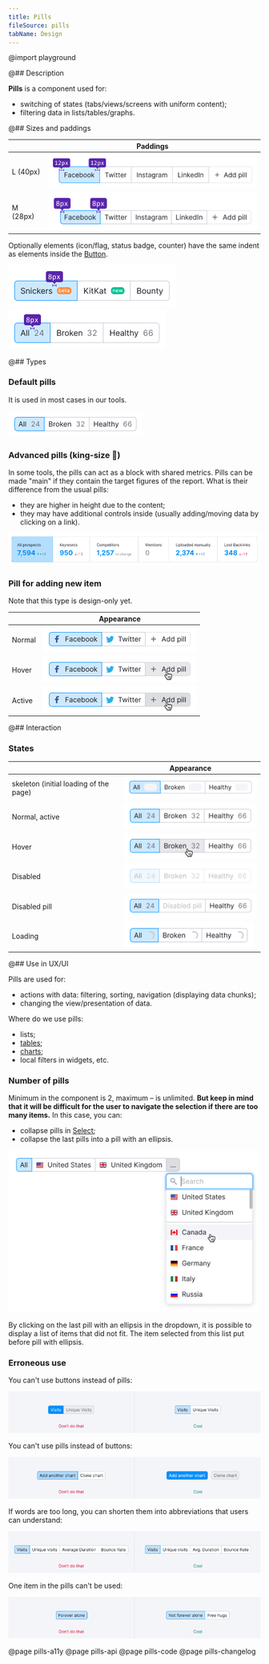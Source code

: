 ```yaml
---
title: Pills
fileSource: pills
tabName: Design
---
```


@import playground

@## Description

**Pills** is a component used for:

- switching of states (tabs/views/screens with uniform content);
- filtering data in lists/tables/graphs.

@## Sizes and paddings

|          | Paddings                               |
| -------- | -------------------------------------- |
| L (40px) | ![pill L](static/pills-paddings-L.png) |
| M (28px) | ![pill M](static/pills-paddings-M.png) |

Optionally elements (icon/flag, status badge, counter) have the same indent as elements inside the [Button](/components/button/).

![badge-paddings](static/badge-paddings.png)
![counter-paddings](static/counter-paddings.png)

@## Types

### Default pills

It is used in most cases in our tools.

![normal_active](static/normal_active.png)

### Advanced pills (king-size 👑)

In some tools, the pills can act as a block with shared metrics. Pills can be made "main" if they contain the target figures of the report. What is their difference from the usual pills:

- they are higher in height due to the content;
- they may have additional controls inside (usually adding/moving data by clicking on a link).

![pills-summary](static/pills-summary.png)

### Pill for adding new item

Note that this type is design-only yet.

|        | Appearance                                       |
| ------ | ------------------------------------------------ |
| Normal | ![pills-add-normal](static/pills-add-normal.png) |
| Hover  | ![normal_active](static/pills-add-hover.png)     |
| Active | ![normal_active](static/pills-add-active.png)    |

@## Interaction

### States

|                                        | Appearance                                   |
| -------------------------------------- | -------------------------------------------- |
| skeleton (initial loading of the page) | ![normal_loading](static/skeleton.png)       |
| Normal, active                         | ![normal_active](static/normal_active.png)   |
| Hover                                  | ![normal_hover](static/hover.png)            |
| Disabled                               | ![normal_disabled](static/disabled.png)      |
| Disabled pill                          | ![normal_disabled](static/disabled-pill.png) |
| Loading                                | ![normal_loading](static/loading.png)        |

@## Use in UX/UI

Pills are used for:

- actions with data: filtering, sorting, navigation (displaying data chunks);
- changing the view/presentation of data.

Where do we use pills:

- lists;
- [tables](/table-group/table/);
- [charts](/data-display/chart-controls/);
- local filters in widgets, etc.

### Number of pills

Minimum in the component is 2, maximum – is unlimited. **But keep in mind that it will be difficult for the user to navigate the selection if there are too many items.** In this case, you can:

- collapse pills in [Select](/components/select/);
- collapse the last pills into a pill with an ellipsis.

![pills-collapse](static/pills-collapse.png)

By clicking on the last pill with an ellipsis in the dropdown, it is possible to display a list of items that did not fit. The item selected from this list put before pill with ellipsis.

### Erroneous use

You can't use buttons instead of pills:

![pills-butt-yes-no](static/pills-butt-yes-no.png)

You can't use pills instead of buttons:

![butt-pills-yes-no](static/butt-pills-yes-no.png)

If words are too long, you can shorten them into abbreviations that users can understand:

![pills-name-yes-no](static/pills-name-yes-no.png)

One item in the pills can't be used:

![pills-one-yes-no](static/pills-one-yes-no.png)

@page pills-a11y
@page pills-api
@page pills-code
@page pills-changelog

